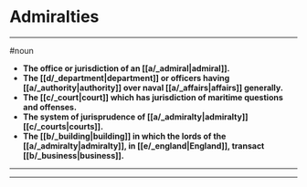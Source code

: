 # Admiralties
---
#noun
- **The office or jurisdiction of an [[a/_admiral|admiral]].**
- **The [[d/_department|department]] or officers having [[a/_authority|authority]] over naval [[a/_affairs|affairs]] generally.**
- **The [[c/_court|court]] which has jurisdiction of maritime questions and offenses.**
- **The system of jurisprudence of [[a/_admiralty|admiralty]] [[c/_courts|courts]].**
- **The [[b/_building|building]] in which the lords of the [[a/_admiralty|admiralty]], in [[e/_england|England]], transact [[b/_business|business]].**
---
---
